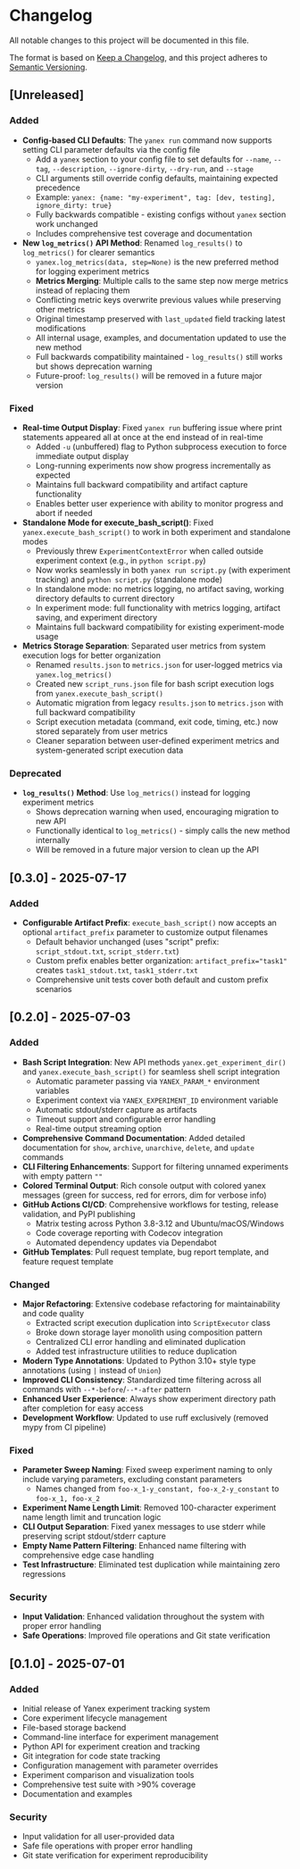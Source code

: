 # Changelog

All notable changes to this project will be documented in this file.

The format is based on [Keep a Changelog](https://keepachangelog.com/en/1.0.0/),
and this project adheres to [Semantic Versioning](https://semver.org/spec/v2.0.0.html).

## [Unreleased]

### Added
- **Config-based CLI Defaults**: The `yanex run` command now supports setting CLI parameter defaults via the config file
  - Add a `yanex` section to your config file to set defaults for `--name`, `--tag`, `--description`, `--ignore-dirty`, `--dry-run`, and `--stage`
  - CLI arguments still override config defaults, maintaining expected precedence
  - Example: `yanex: {name: "my-experiment", tag: [dev, testing], ignore_dirty: true}`
  - Fully backwards compatible - existing configs without `yanex` section work unchanged
  - Includes comprehensive test coverage and documentation
- **New `log_metrics()` API Method**: Renamed `log_results()` to `log_metrics()` for clearer semantics
  - `yanex.log_metrics(data, step=None)` is the new preferred method for logging experiment metrics
  - **Metrics Merging**: Multiple calls to the same step now merge metrics instead of replacing them
  - Conflicting metric keys overwrite previous values while preserving other metrics
  - Original timestamp preserved with `last_updated` field tracking latest modifications
  - All internal usage, examples, and documentation updated to use the new method
  - Full backwards compatibility maintained - `log_results()` still works but shows deprecation warning
  - Future-proof: `log_results()` will be removed in a future major version

### Fixed
- **Real-time Output Display**: Fixed `yanex run` buffering issue where print statements appeared all at once at the end instead of in real-time
  - Added `-u` (unbuffered) flag to Python subprocess execution to force immediate output display
  - Long-running experiments now show progress incrementally as expected
  - Maintains full backward compatibility and artifact capture functionality
  - Enables better user experience with ability to monitor progress and abort if needed
- **Standalone Mode for execute_bash_script()**: Fixed `yanex.execute_bash_script()` to work in both experiment and standalone modes
  - Previously threw `ExperimentContextError` when called outside experiment context (e.g., in `python script.py`)
  - Now works seamlessly in both `yanex run script.py` (with experiment tracking) and `python script.py` (standalone mode)
  - In standalone mode: no metrics logging, no artifact saving, working directory defaults to current directory
  - In experiment mode: full functionality with metrics logging, artifact saving, and experiment directory
  - Maintains full backward compatibility for existing experiment-mode usage
- **Metrics Storage Separation**: Separated user metrics from system execution logs for better organization
  - Renamed `results.json` to `metrics.json` for user-logged metrics via `yanex.log_metrics()`
  - Created new `script_runs.json` file for bash script execution logs from `yanex.execute_bash_script()`
  - Automatic migration from legacy `results.json` to `metrics.json` with full backward compatibility
  - Script execution metadata (command, exit code, timing, etc.) now stored separately from user metrics
  - Cleaner separation between user-defined experiment metrics and system-generated script execution data

### Deprecated
- **`log_results()` Method**: Use `log_metrics()` instead for logging experiment metrics
  - Shows deprecation warning when used, encouraging migration to new API
  - Functionally identical to `log_metrics()` - simply calls the new method internally
  - Will be removed in a future major version to clean up the API

## [0.3.0] - 2025-07-17

### Added
- **Configurable Artifact Prefix**: `execute_bash_script()` now accepts an optional `artifact_prefix` parameter to customize output filenames
  - Default behavior unchanged (uses "script" prefix: `script_stdout.txt`, `script_stderr.txt`)
  - Custom prefix enables better organization: `artifact_prefix="task1"` creates `task1_stdout.txt`, `task1_stderr.txt`
  - Comprehensive unit tests cover both default and custom prefix scenarios

## [0.2.0] - 2025-07-03

### Added
- **Bash Script Integration**: New API methods `yanex.get_experiment_dir()` and `yanex.execute_bash_script()` for seamless shell script integration
  - Automatic parameter passing via `YANEX_PARAM_*` environment variables
  - Experiment context via `YANEX_EXPERIMENT_ID` environment variable
  - Automatic stdout/stderr capture as artifacts
  - Timeout support and configurable error handling
  - Real-time output streaming option
- **Comprehensive Command Documentation**: Added detailed documentation for `show`, `archive`, `unarchive`, `delete`, and `update` commands
- **CLI Filtering Enhancements**: Support for filtering unnamed experiments with empty pattern `""`
- **Colored Terminal Output**: Rich console output with colored yanex messages (green for success, red for errors, dim for verbose info)
- **GitHub Actions CI/CD**: Comprehensive workflows for testing, release validation, and PyPI publishing
  - Matrix testing across Python 3.8-3.12 and Ubuntu/macOS/Windows
  - Code coverage reporting with Codecov integration
  - Automated dependency updates via Dependabot
- **GitHub Templates**: Pull request template, bug report template, and feature request template

### Changed
- **Major Refactoring**: Extensive codebase refactoring for maintainability and code quality
  - Extracted script execution duplication into `ScriptExecutor` class
  - Broke down storage layer monolith using composition pattern
  - Centralized CLI error handling and eliminated duplication
  - Added test infrastructure utilities to reduce duplication
- **Modern Type Annotations**: Updated to Python 3.10+ style type annotations (using `|` instead of `Union`)
- **Improved CLI Consistency**: Standardized time filtering across all commands with `--*-before`/`--*-after` pattern
- **Enhanced User Experience**: Always show experiment directory path after completion for easy access
- **Development Workflow**: Updated to use ruff exclusively (removed mypy from CI pipeline)

### Fixed
- **Parameter Sweep Naming**: Fixed sweep experiment naming to only include varying parameters, excluding constant parameters
  - Names changed from `foo-x_1-y_constant, foo-x_2-y_constant` to `foo-x_1, foo-x_2`
- **Experiment Name Length Limit**: Removed 100-character experiment name length limit and truncation logic
- **CLI Output Separation**: Fixed yanex messages to use stderr while preserving script stdout/stderr capture
- **Empty Name Pattern Filtering**: Enhanced name filtering with comprehensive edge case handling
- **Test Infrastructure**: Eliminated test duplication while maintaining zero regressions

### Security
- **Input Validation**: Enhanced validation throughout the system with proper error handling
- **Safe Operations**: Improved file operations and Git state verification

## [0.1.0] - 2025-07-01

### Added
- Initial release of Yanex experiment tracking system
- Core experiment lifecycle management
- File-based storage backend
- Command-line interface for experiment management
- Python API for experiment creation and tracking
- Git integration for code state tracking
- Configuration management with parameter overrides
- Experiment comparison and visualization tools
- Comprehensive test suite with >90% coverage
- Documentation and examples

### Security
- Input validation for all user-provided data
- Safe file operations with proper error handling
- Git state verification for experiment reproducibility